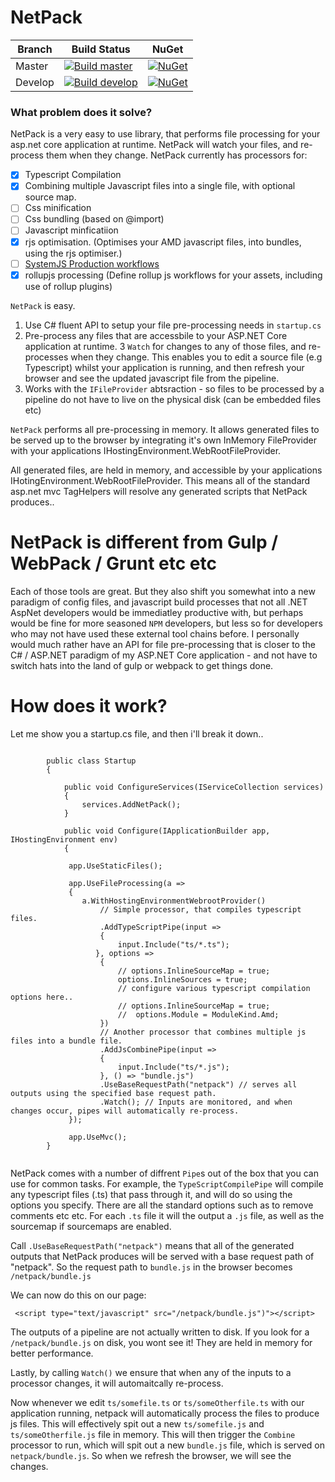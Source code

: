 # NetPack

| Branch  | Build Status | NuGet |
| ------------- | ------------- | ----- |
| Master  |[![Build master](https://ci.appveyor.com/api/projects/status/2ri02762ca2dicfp/branch/master?svg=true)](https://ci.appveyor.com/project/dazinator/netpack/branch/master) | [![NuGet](https://img.shields.io/nuget/v/netpack.svg)](https://www.nuget.org/packages/netpack/) |
| Develop | [![Build develop](https://ci.appveyor.com/api/projects/status/2ri02762ca2dicfp?svg=true)](https://ci.appveyor.com/project/dazinator/netpack/branch/develop)  | [![NuGet](https://img.shields.io/nuget/vpre/netpack.svg)](https://www.nuget.org/packages/netpack/) |


### What problem does it solve?

NetPack is a very easy to use library, that performs file processing for your asp.net core application at runtime. 
NetPack will watch your files, and re-process them when they change.
NetPack currently has processors for:

- [x] Typescript Compilation
- [x] Combining multiple Javascript files into a single file, with optional source map.
- [ ] Css minification
- [ ] Css bundling (based on @import)
- [ ] Javascript minficatiion
- [x] rjs optimisation. (Optimises your AMD javascript files, into bundles, using the rjs optimiser.)
- [ ] [SystemJS Production workflows](https://github.com/systemjs/systemjs/blob/master/docs/production-workflows.md)
- [x] rollupjs processing (Define rollup js workflows for your assets, including use of rollup plugins)

`NetPack` is easy. 

1. Use C# fluent API to setup your file pre-processing needs in `startup.cs`
2. Pre-process any files that are accessbile to your ASP.NET Core application at runtime.
3 `Watch` for changes to any of those files, and re-processes when they change. This enables you to edit a source file (e.g Typescript) whilst your application is running, and then refresh your browser and see the updated javascript file from the pipeline.
4. Works with the `IFileProvider` abtsraction - so files to be processed by a pipeline do not have to live on the physical disk
   (can be embedded files etc)

`NetPack` performs all pre-processing in memory. It allows generated files to be served up to the browser by integrating it's own InMemory FileProvider with your applications IHostingEnvironment.WebRootFileProvider.

All generated files, are held in memory, and accessible by your applications IHotingEnvironment.WebRootFileProvider. This means all of the standard asp.net mvc TagHelpers will resolve any generated scripts that NetPack produces..

# NetPack is different from Gulp / WebPack / Grunt etc etc

Each of those tools are great. But they also shift you somewhat into a new paradigm of config files, and javascript build processes that not all .NET AspNet developers would be immediatley productive with, but perhaps would be fine for more seasoned `NPM` developers, but less so for developers who may not have used these external tool chains before. I personally would much rather have an API for file pre-processing that is closer to the C# / ASP.NET paradigm of my ASP.NET Core application - and not have to switch hats into the land of gulp or webpack to get things done. 

# How does it work?

Let me show you a startup.cs file, and then i'll break it down..

```

        public class Startup
        {

            public void ConfigureServices(IServiceCollection services)
            {
                services.AddNetPack();
            }

            public void Configure(IApplicationBuilder app, IHostingEnvironment env)
            {
            
             app.UseStaticFiles();
             
             app.UseFileProcessing(a =>
             {
                a.WithHostingEnvironmentWebrootProvider()
                    // Simple processor, that compiles typescript files.
                    .AddTypeScriptPipe(input =>
                    {
                        input.Include("ts/*.ts");
                   }, options =>
                    {
                        // options.InlineSourceMap = true;
                        options.InlineSources = true;
                        // configure various typescript compilation options here..
                        // options.InlineSourceMap = true;
                        //  options.Module = ModuleKind.Amd;
                    })
                    // Another processor that combines multiple js files into a bundle file.
                    .AddJsCombinePipe(input =>
                    {
                        input.Include("ts/*.js");
                    }, () => "bundle.js")
                    .UseBaseRequestPath("netpack") // serves all outputs using the specified base request path.
                    .Watch(); // Inputs are monitored, and when changes occur, pipes will automatically re-process.
             });

             app.UseMvc();
        }


```


NetPack comes with a number of diffrent `Pipe`s out of the box that you can use for common tasks. For example, the `TypeScriptCompilePipe` will compile any typescript files (.ts) that pass through it, and will do so using the options you specify. There are all the standard options such as to remove comments etc etc. For each `.ts` file it will the output a `.js` file, as well as the sourcemap if sourcemaps are enabled. 

Call `.UseBaseRequestPath("netpack")` means that all of the generated outputs that NetPack produces will be served with a base request path of "netpack". So the request path to `bundle.js` in the browser becomes `/netpack/bundle.js` 

We can now do this on our page:

```
 <script type="text/javascript" src="/netpack/bundle.js")"></script>
```

The outputs of a pipeline are not actually written to disk. If you look for a `/netpack/bundle.js` on disk, you wont see it! They are held in memory for better performance.

Lastly, by calling `Watch()` we ensure that when any of the inputs to a processor changes, it will automaitcally re-process.  


Now whenever we edit `ts/somefile.ts` or `ts/someOtherfile.ts` with our application running, netpack will automatically process the files to produce js files. This will effectively spit out a new `ts/somefile.js` and `ts/someOtherfile.js` file in memory. This will then trigger the `Combine` processor to run, which will spit out a new `bundle.js` file, which is served on `netpack/bundle.js`. So when we refresh the browser, we will see the changes.



